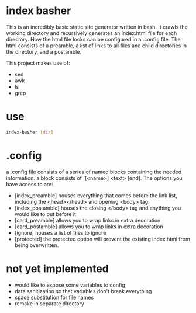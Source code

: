 # index basher
This is an incredibly basic static site generator written in bash. It crawls the working directory and recursively generates an index.html file for each directory. How the html file looks can be configured in a .config file. The html consists of a preamble, a list of links to all files and child directories in the directory, and a postamble.

This project makes use of:
- sed
- awk
- ls
- grep

# use
```bash
index-basher [dir]
```

# .config
a .config file consists of a series of named blocks containing the needed information. a block consists of `\[\<name>\] \<text> \[end\].
The options you have access to are:
- \[index_preamble\] houses everything that comes before the link list, including the \<head>\</head> and opening \<body> tag.
- \[index_postamble\] houses the closing \</body> tag and anything you would like to put before it
- \[card_preamble\] allows you to wrap links in extra decoration
- \[card_postamble\] allows you to wrap links in extra decoration
- \[ignore\] houses a list of files to ignore
- \[protected\] the protected option will prevent the existing index.html from being overwritten.

# not yet implemented
- would like to expose some variables to config
- data sanitization so that variables don't break everything
- space substitution for file names
- remake in separate directory
